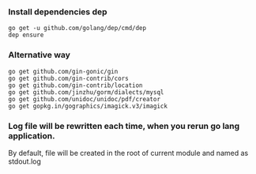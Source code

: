 ### Install dependencies dep

    go get -u github.com/golang/dep/cmd/dep
    dep ensure


### Alternative way

    go get github.com/gin-gonic/gin
    go get github.com/gin-contrib/cors
    go get github.com/gin-contrib/location
    go get github.com/jinzhu/gorm/dialects/mysql
    go get github.com/unidoc/unidoc/pdf/creator
    go get gopkg.in/gographics/imagick.v3/imagick

### Log file will be rewritten each time, when you rerun go lang application.
By default, file will be created in the root of current module and named as stdout.log

